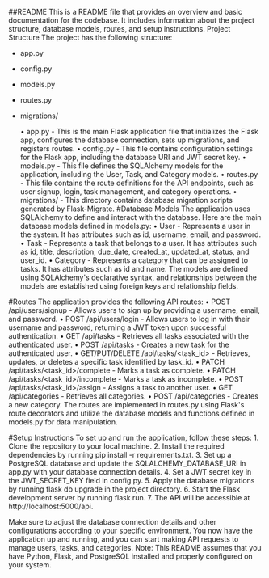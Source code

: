 ##README
This is a README file that provides an overview and basic documentation for the codebase. It includes information about the project structure, database models, routes, and setup instructions.
Project Structure
The project has the following structure:

- app.py
- config.py
- models.py
- routes.py
- migrations/
  
  • app.py - This is the main Flask application file that initializes the Flask app, configures the database connection, sets up migrations, and registers routes.
  • config.py - This file contains configuration settings for the Flask app, including the database URI and JWT secret key.
  • models.py - This file defines the SQLAlchemy models for the application, including the User, Task, and Category models.
  • routes.py - This file contains the route definitions for the API endpoints, such as user signup, login, task management, and category operations.
  • migrations/ - This directory contains database migration scripts generated by Flask-Migrate.
#Database Models
The application uses SQLAlchemy to define and interact with the database. Here are the main database models defined in models.py:
    • User - Represents a user in the system. It has attributes such as id, username, email, and password.
    • Task - Represents a task that belongs to a user. It has attributes such as id, title, description, due_date, created_at, updated_at, status, and user_id.
    • Category - Represents a category that can be assigned to tasks. It has attributes such as id and name.
The models are defined using SQLAlchemy's declarative syntax, and relationships between the models are established using foreign keys and relationship fields.

#Routes
The application provides the following API routes:
    • POST /api/users/signup - Allows users to sign up by providing a username, email, and password.
    • POST /api/users/login - Allows users to log in with their username and password, returning a JWT token upon successful authentication.
    • GET /api/tasks - Retrieves all tasks associated with the authenticated user.
    • POST /api/tasks - Creates a new task for the authenticated user.
    • GET/PUT/DELETE /api/tasks/<task_id> - Retrieves, updates, or deletes a specific task identified by task_id.
    • PATCH /api/tasks/<task_id>/complete - Marks a task as complete.
    • PATCH /api/tasks/<task_id>/incomplete - Marks a task as incomplete.
    • POST /api/tasks/<task_id>/assign - Assigns a task to another user.
    • GET /api/categories - Retrieves all categories.
    • POST /api/categories - Creates a new category.
The routes are implemented in routes.py using Flask's route decorators and utilize the database models and functions defined in models.py for data manipulation.

#Setup Instructions
To set up and run the application, follow these steps:
    1. Clone the repository to your local machine.
    2. Install the required dependencies by running pip install -r requirements.txt.
    3. Set up a PostgreSQL database and update the SQLALCHEMY_DATABASE_URI in app.py with your database connection details.
    4. Set a JWT secret key in the JWT_SECRET_KEY field in config.py.
    5. Apply the database migrations by running flask db upgrade in the project directory.
    6. Start the Flask development server by running flask run.
    7. The API will be accessible at http://localhost:5000/api.
    
Make sure to adjust the database connection details and other configurations according to your specific environment.
You now have the application up and running, and you can start making API requests to manage users, tasks, and categories.
Note: This README assumes that you have Python, Flask, and PostgreSQL installed and properly configured on your system.
